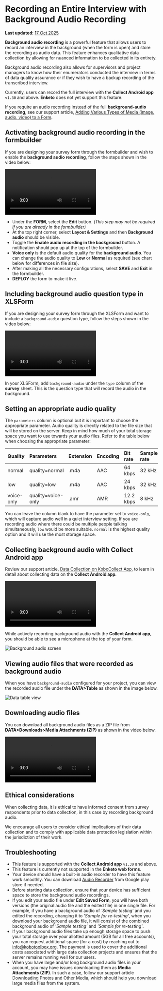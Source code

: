 ﻿# Recording an Entire Interview with Background Audio Recording
**Last updated:** <a href="https://github.com/kobotoolbox/docs/blob/b70cdbf084f645b5cefa1a9368456f8f37b7245c/source/recording-interviews.md" class="reference">17 Oct 2025</a>

**Background audio recording** is a powerful feature that allows users to record
an interview in the background (when the form is open) and store the recording
as audio data. This feature enhances qualitative data collection by allowing for
nuanced information to be collected in its entirety.

Background audio recording also allows for supervisors and project managers to
know how their enumerators conducted the interview in terms of data quality
assurance or if they wish to have a backup recording of the transcribed
interview.

Currently, users can record the full interview with the **Collect Android app**
`v1.30` and above. **Enketo** does not yet support this feature.

<p class="note">
  If you require an audio recording instead of the full
  <strong>background-audio recording</strong>, see our support article,
  <a class="reference" href="media.html"
    >Adding Various Types of Media (image, audio, video) to a Form</a
  >.
</p>

## Activating background audio recording in the formbuilder

If you are designing your survey form through the formbuilder and wish to enable
the **background audio recording**, follow the steps shown in the video below:

<video controls>
  <source
    src="./_static/files/recording_interviews/activating_background_audio_recording_UI.mp4"
    type="video/mp4"
  />
</video>

-   Under the **FORM**, select the **Edit** button. _(This step may not be
    required if you are already in the formbuilder)_
-   At the top right corner, select **Layout & Settings** and then **Background
    audio** should be visible.
-   Toggle the **Enable audio recording in the background** button. A
    notification should pop up at the top of the formbuilder.
-   **Voice only** is the default audio quality for the **background audio**.
    You can change the audio quality to **Low** or **Normal** as required (see
    chart below for differences in file size).
-   After making all the necessary configurations, select **SAVE** and **Exit**
    in the formbuilder.
-   **DEPLOY** the form to make it live.

## Including background audio question type in XLSForm

If you are designing your survey form through the XLSForm and want to include a
`background-audio` question type, follow the steps shown in the video below:

<video controls>
  <source
    src="./_static/files/recording_interviews/including_background_audio_question_type_xlsform.mp4"
    type="video/mp4"
  />
</video>

In your XLSForm, add `background-audio` under the `type` column of the
**survey** sheet. This is the question type that will record the audio in the
background.

## Setting an appropriate audio quality

The `parameters` column is optional but it is important to choose the
appropriate parameter. Audio quality is directly related to the file size that
will be stored on the server. Keep in mind how much of your total storage space
you want to use towards your audio files. Refer to the table below when choosing
the appropriate parameter:

| Quality    | Parameters         | Extension | Encoding | Bit rate  | Sample rate | File size    |
| :--------- | :----------------- | :-------- | :------- | :-------- | :---------- | :----------- |
| normal     | quality=normal     | .m4a      | AAC      | 64 kbps   | 32 kHz      | ~ 30 MB/hour |
| low        | quality=low        | .m4a      | AAC      | 24 kbps   | 32 kHz      | ~ 11 MB/hour |
| voice-only | quality=voice-only | .amr      | AMR      | 12.2 kbps | 8 kHz       | ~ 5 MB/hour  |

You can leave the column blank to have the parameter set to `voice-only`, which
will capture audio well in a quiet interview setting. If you are recording audio
where there could be multiple people talking simultaneously, `low` would be more
suitable. `normal` is the highest quality option and it will use the most
storage space.

## Collecting background audio with Collect Android app

Review our support article,
[Data Collection on KoboCollect App](kobocollect_on_android_latest.md), to learn
in detail about collecting data on the **Collect Android app**.

<video controls>
  <source
    src="./_static/files/recording_interviews/collecting_data_with_background_audio_in_collect_app.mp4"
    type="video/mp4"
  />
</video>

While actively recording background audio with the **Collect Android app**, you
should be able to see a microphone at the top of your form.

![Background audio screen](/images/recording_interviews/background_audio_screen.jpg)

## Viewing audio files that were recorded as background audio

When you have `background-audio` configured for your project, you can view the
recorded audio file under the **DATA>Table** as shown in the image below.

![Data table view](/images/recording_interviews/data_table_view.png)

## Downloading audio files

You can download all background audio files as a ZIP file from
**DATA>Downloads>Media Attachments (ZIP)** as shown in the video below.

<video controls>
  <source
    src="./_static/files/recording_interviews/downloading_audio_files_that_were_recorded_as_background_audio.mp4"
    type="video/mp4"
  />
</video>

## Ethical considerations

When collecting data, it is ethical to have informed consent from survey
respondents prior to data collection, in this case by recording background
audio.

<p class="note">
  We encourage all users to consider ethical implications of their data
  collection and to comply with applicable data protection legislation within
  the jurisdiction of their work.
</p>

## Troubleshooting

-   This feature is supported with the **Collect Android app** `v1.30` and
    above.
-   This feature is currently not supported in the **Enketo web forms**.
-   Your device should have a built-in audio recorder to have this feature work
    smoothly. You can download
    [Audio Recorder](https://play.google.com/store/apps/details?id=com.github.axet.audiorecorder)
    from Google play store if needed.
-   Before starting data collection, ensure that your device has sufficient
    space to store the background audio recordings.
-   If you edit your audio file under **Edit Saved Form**, you will have both
    versions (the original audio file and the edited file) in one single file.
    For example, if you have a background audio of _'Sample testing'_ and you
    edited the recording, changing it to _'Sample for re-testing'_, when you
    download your background audio file, it will consist of the combined
    background audio of _'Sample testing'_ and _'Sample for re-testing'_.
-   If your background audio files take up enough storage space to push your
    total storage over your allotted amount (5GB for all free accounts), you can
    request additional space (for a cost) by reaching out to
    [info@kobotoolbox.org](mailto:info@kobotoolbox.org). The payment is used to
    cover the additional costs associated with large data collection projects
    and ensures that the server remains running well for our users.
-   When you have large and/or long background audio files in your account, you
    may have issues downloading them as **Media Attachments (ZIP)**. In such a
    case, follow our support article
    [Downloading Photos and Other Media](photo_download.md), which should help
    you download large media files from the system.
